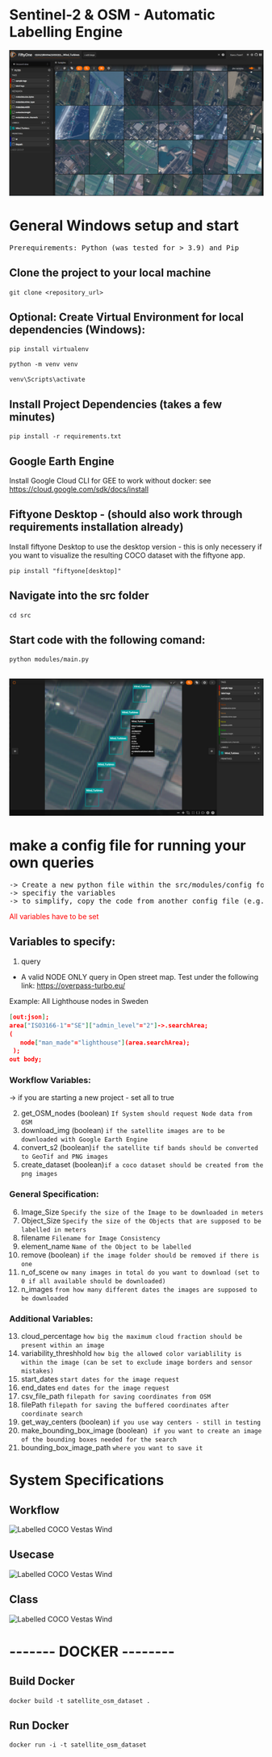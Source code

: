 # Sentinel-2 & OSM - Automatic Labelling Engine

![Labelled COCO Vestas Wind](./src/static/Fiftyone_example.png "Labelled COCO Dataset after using this Workflow")

# General Windows setup and start
<pre>
Prerequirements: Python (was tested for > 3.9) and Pip
</pre>

## Clone the project to your local machine
```
git clone <repository_url>
```
## Optional: Create Virtual Environment for local dependencies (Windows):
```
pip install virtualenv
```
```
python -m venv venv
```
```
venv\Scripts\activate
```
## Install Project Dependencies (takes a few minutes)
```
pip install -r requirements.txt
```
## Google Earth Engine

Install Google Cloud CLI for GEE to work without docker:
see https://cloud.google.com/sdk/docs/install

## Fiftyone Desktop - (should also work through requirements installation already)
Install fiftyone Desktop to use the desktop version - this is only necessery if you want to visualize the resulting COCO dataset with the fiftyone app. 
```
pip install "fiftyone[desktop]"
```

## Navigate into the src folder 
```
cd src
```
## Start code with the following comand: 
```
python modules/main.py
``` 
</kbd>

&nbsp; 
![Example Vestas Wind](./src/static/Vestas_Wind_example.png "Example Output for Vestas Wind Turbines in the Netherlands")
# make a config file for running your own queries
<pre>
-> Create a new python file within the src/modules/config folder
-> specifiy the variables 
-> to simplify, copy the code from another config file (e.g. Example_Config_lighthouses_Sweden.py)
</pre>

<span style="color:red">All variables have to be set</span>

## Variables to specify: 
1.  query
-  A valid NODE ONLY query in Open street map. Test under the following link: https://overpass-turbo.eu/

Example: All Lighthouse nodes in Sweden
```json
[out:json];
area["ISO3166-1"="SE"]["admin_level"="2"]->.searchArea;
(
   node["man_made"="lighthouse"](area.searchArea);
 );
out body;
```
### Workflow Variables:
-> if you are starting a new project - set all to true

2. get_OSM_nodes (boolean) 
```If System should request Node data from OSM```
3. download_img (boolean) ```if the satellite images are to be downloaded with Google Earth Engine```
4. convert_s2 (boolean)```if the satellite tif bands should be converted to GeoTif and PNG images```
5. create_dataset (boolean)```if a coco dataset should be created from the png images```

### General Specification:
6. Image_Size ```Specify the size of the Image to be downloaded in meters```
7. Object_Size ```Specify the size of the Objects that are supposed to be labelled in meters```
8. filename ```Filename for Image Consistency```
9. element_name ```Name of the Object to be labelled```
10. remove (boolean) ``` if the image folder should be removed if there is one ```
11. n_of_scene ```ow many images in total do you want to download (set to 0 if all available should be downloaded)```
12. n_images ```from how many different dates the images are supposed to be downloaded```

### Additional Variables:
13. cloud_percentage ```how big the maximum cloud fraction should be present within an image```
14. variability_threshhold ```how big the allowed color variablility is within the image (can be set to exclude image borders and sensor mistakes)```
15. start_dates ```start dates for the image request```
16. end_dates ```end dates for the image request```
17. csv_file_path ```filepath for saving coordinates from OSM```
18. filePath ```filepath for saving the buffered coordinates after coordinate search```
19. get_way_centers (boolean) ```if you use way centers - still in testing ```
20. make_bounding_box_image (boolean) ``` if you want to create an image of the bounding boxes needed for the search```
21. bounding_box_image_path ```where you want to save it```

# System Specifications
## Workflow
![Labelled COCO Vestas Wind](./src/static/workflow.png "Labelled COCO Dataset after using this Workflow" )
## Usecase
![Labelled COCO Vestas Wind](./src/static/Usecase.png "Labelled COCO Dataset after using this Workflow")
## Class 
![Labelled COCO Vestas Wind](./src/static/class.png "Labelled COCO Dataset after using this Workflow")

# ------- DOCKER --------
## Build Docker 
```
docker build -t satellite_osm_dataset .
```

## Run Docker 
```
docker run -i -t satellite_osm_dataset
```
